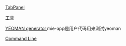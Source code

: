 [TabPanel](./components/lib/TabPanel.js)

[工具](https://www.yuque.com/yangxiaomie/zu16ge/pdmcy8)

[YEOMAN generator](./genenator-mie/generators/app/index.js),mie-app是用户代码用来测试yeoman

[Command Line](./command_line/index.js)